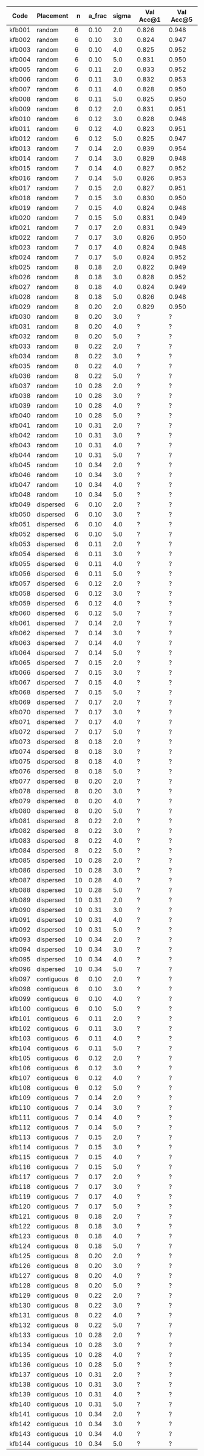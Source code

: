 | Code | Placement | n | a_frac | sigma | Val Acc@1 | Val Acc@5 |
|------|-----------|---|--------|-------|-----------|-----------|
| kfb001 | random | 6 | 0.10 | 2.0 | 0.826 | 0.948 |
| kfb002 | random | 6 | 0.10 | 3.0 | 0.824 | 0.947 |
| kfb003 | random | 6 | 0.10 | 4.0 | 0.825 | 0.952 |
| kfb004 | random | 6 | 0.10 | 5.0 | 0.831 | 0.950 |
| kfb005 | random | 6 | 0.11 | 2.0 | 0.833 | 0.952 |
| kfb006 | random | 6 | 0.11 | 3.0 | 0.832 | 0.953 |
| kfb007 | random | 6 | 0.11 | 4.0 | 0.828 | 0.950 |
| kfb008 | random | 6 | 0.11 | 5.0 | 0.825 | 0.950 |
| kfb009 | random | 6 | 0.12 | 2.0 | 0.831 | 0.951 |
| kfb010 | random | 6 | 0.12 | 3.0 | 0.828 | 0.948 |
| kfb011 | random | 6 | 0.12 | 4.0 | 0.823 | 0.951 |
| kfb012 | random | 6 | 0.12 | 5.0 | 0.825 | 0.947 |
| kfb013 | random | 7 | 0.14 | 2.0 | 0.839 | 0.954 |
| kfb014 | random | 7 | 0.14 | 3.0 | 0.829 | 0.948 |
| kfb015 | random | 7 | 0.14 | 4.0 | 0.827 | 0.952 |
| kfb016 | random | 7 | 0.14 | 5.0 | 0.826 | 0.953 |
| kfb017 | random | 7 | 0.15 | 2.0 | 0.827 | 0.951 |
| kfb018 | random | 7 | 0.15 | 3.0 | 0.830 | 0.950 |
| kfb019 | random | 7 | 0.15 | 4.0 | 0.824 | 0.948 |
| kfb020 | random | 7 | 0.15 | 5.0 | 0.831 | 0.949 |
| kfb021 | random | 7 | 0.17 | 2.0 | 0.831 | 0.949 |
| kfb022 | random | 7 | 0.17 | 3.0 | 0.826 | 0.950 |
| kfb023 | random | 7 | 0.17 | 4.0 | 0.824 | 0.948 |
| kfb024 | random | 7 | 0.17 | 5.0 | 0.824 | 0.952 |
| kfb025 | random | 8 | 0.18 | 2.0 | 0.822 | 0.949 |
| kfb026 | random | 8 | 0.18 | 3.0 | 0.828 | 0.952 |
| kfb027 | random | 8 | 0.18 | 4.0 | 0.824 | 0.949 |
| kfb028 | random | 8 | 0.18 | 5.0 | 0.826 | 0.948 |
| kfb029 | random | 8 | 0.20 | 2.0 | 0.829 | 0.950 |
| kfb030 | random | 8 | 0.20 | 3.0 | ? | ? |
| kfb031 | random | 8 | 0.20 | 4.0 | ? | ? |
| kfb032 | random | 8 | 0.20 | 5.0 | ? | ? |
| kfb033 | random | 8 | 0.22 | 2.0 | ? | ? |
| kfb034 | random | 8 | 0.22 | 3.0 | ? | ? |
| kfb035 | random | 8 | 0.22 | 4.0 | ? | ? |
| kfb036 | random | 8 | 0.22 | 5.0 | ? | ? |
| kfb037 | random | 10 | 0.28 | 2.0 | ? | ? |
| kfb038 | random | 10 | 0.28 | 3.0 | ? | ? |
| kfb039 | random | 10 | 0.28 | 4.0 | ? | ? |
| kfb040 | random | 10 | 0.28 | 5.0 | ? | ? |
| kfb041 | random | 10 | 0.31 | 2.0 | ? | ? |
| kfb042 | random | 10 | 0.31 | 3.0 | ? | ? |
| kfb043 | random | 10 | 0.31 | 4.0 | ? | ? |
| kfb044 | random | 10 | 0.31 | 5.0 | ? | ? |
| kfb045 | random | 10 | 0.34 | 2.0 | ? | ? |
| kfb046 | random | 10 | 0.34 | 3.0 | ? | ? |
| kfb047 | random | 10 | 0.34 | 4.0 | ? | ? |
| kfb048 | random | 10 | 0.34 | 5.0 | ? | ? |
| kfb049 | dispersed | 6 | 0.10 | 2.0 | ? | ? |
| kfb050 | dispersed | 6 | 0.10 | 3.0 | ? | ? |
| kfb051 | dispersed | 6 | 0.10 | 4.0 | ? | ? |
| kfb052 | dispersed | 6 | 0.10 | 5.0 | ? | ? |
| kfb053 | dispersed | 6 | 0.11 | 2.0 | ? | ? |
| kfb054 | dispersed | 6 | 0.11 | 3.0 | ? | ? |
| kfb055 | dispersed | 6 | 0.11 | 4.0 | ? | ? |
| kfb056 | dispersed | 6 | 0.11 | 5.0 | ? | ? |
| kfb057 | dispersed | 6 | 0.12 | 2.0 | ? | ? |
| kfb058 | dispersed | 6 | 0.12 | 3.0 | ? | ? |
| kfb059 | dispersed | 6 | 0.12 | 4.0 | ? | ? |
| kfb060 | dispersed | 6 | 0.12 | 5.0 | ? | ? |
| kfb061 | dispersed | 7 | 0.14 | 2.0 | ? | ? |
| kfb062 | dispersed | 7 | 0.14 | 3.0 | ? | ? |
| kfb063 | dispersed | 7 | 0.14 | 4.0 | ? | ? |
| kfb064 | dispersed | 7 | 0.14 | 5.0 | ? | ? |
| kfb065 | dispersed | 7 | 0.15 | 2.0 | ? | ? |
| kfb066 | dispersed | 7 | 0.15 | 3.0 | ? | ? |
| kfb067 | dispersed | 7 | 0.15 | 4.0 | ? | ? |
| kfb068 | dispersed | 7 | 0.15 | 5.0 | ? | ? |
| kfb069 | dispersed | 7 | 0.17 | 2.0 | ? | ? |
| kfb070 | dispersed | 7 | 0.17 | 3.0 | ? | ? |
| kfb071 | dispersed | 7 | 0.17 | 4.0 | ? | ? |
| kfb072 | dispersed | 7 | 0.17 | 5.0 | ? | ? |
| kfb073 | dispersed | 8 | 0.18 | 2.0 | ? | ? |
| kfb074 | dispersed | 8 | 0.18 | 3.0 | ? | ? |
| kfb075 | dispersed | 8 | 0.18 | 4.0 | ? | ? |
| kfb076 | dispersed | 8 | 0.18 | 5.0 | ? | ? |
| kfb077 | dispersed | 8 | 0.20 | 2.0 | ? | ? |
| kfb078 | dispersed | 8 | 0.20 | 3.0 | ? | ? |
| kfb079 | dispersed | 8 | 0.20 | 4.0 | ? | ? |
| kfb080 | dispersed | 8 | 0.20 | 5.0 | ? | ? |
| kfb081 | dispersed | 8 | 0.22 | 2.0 | ? | ? |
| kfb082 | dispersed | 8 | 0.22 | 3.0 | ? | ? |
| kfb083 | dispersed | 8 | 0.22 | 4.0 | ? | ? |
| kfb084 | dispersed | 8 | 0.22 | 5.0 | ? | ? |
| kfb085 | dispersed | 10 | 0.28 | 2.0 | ? | ? |
| kfb086 | dispersed | 10 | 0.28 | 3.0 | ? | ? |
| kfb087 | dispersed | 10 | 0.28 | 4.0 | ? | ? |
| kfb088 | dispersed | 10 | 0.28 | 5.0 | ? | ? |
| kfb089 | dispersed | 10 | 0.31 | 2.0 | ? | ? |
| kfb090 | dispersed | 10 | 0.31 | 3.0 | ? | ? |
| kfb091 | dispersed | 10 | 0.31 | 4.0 | ? | ? |
| kfb092 | dispersed | 10 | 0.31 | 5.0 | ? | ? |
| kfb093 | dispersed | 10 | 0.34 | 2.0 | ? | ? |
| kfb094 | dispersed | 10 | 0.34 | 3.0 | ? | ? |
| kfb095 | dispersed | 10 | 0.34 | 4.0 | ? | ? |
| kfb096 | dispersed | 10 | 0.34 | 5.0 | ? | ? |
| kfb097 | contiguous | 6 | 0.10 | 2.0 | ? | ? |
| kfb098 | contiguous | 6 | 0.10 | 3.0 | ? | ? |
| kfb099 | contiguous | 6 | 0.10 | 4.0 | ? | ? |
| kfb100 | contiguous | 6 | 0.10 | 5.0 | ? | ? |
| kfb101 | contiguous | 6 | 0.11 | 2.0 | ? | ? |
| kfb102 | contiguous | 6 | 0.11 | 3.0 | ? | ? |
| kfb103 | contiguous | 6 | 0.11 | 4.0 | ? | ? |
| kfb104 | contiguous | 6 | 0.11 | 5.0 | ? | ? |
| kfb105 | contiguous | 6 | 0.12 | 2.0 | ? | ? |
| kfb106 | contiguous | 6 | 0.12 | 3.0 | ? | ? |
| kfb107 | contiguous | 6 | 0.12 | 4.0 | ? | ? |
| kfb108 | contiguous | 6 | 0.12 | 5.0 | ? | ? |
| kfb109 | contiguous | 7 | 0.14 | 2.0 | ? | ? |
| kfb110 | contiguous | 7 | 0.14 | 3.0 | ? | ? |
| kfb111 | contiguous | 7 | 0.14 | 4.0 | ? | ? |
| kfb112 | contiguous | 7 | 0.14 | 5.0 | ? | ? |
| kfb113 | contiguous | 7 | 0.15 | 2.0 | ? | ? |
| kfb114 | contiguous | 7 | 0.15 | 3.0 | ? | ? |
| kfb115 | contiguous | 7 | 0.15 | 4.0 | ? | ? |
| kfb116 | contiguous | 7 | 0.15 | 5.0 | ? | ? |
| kfb117 | contiguous | 7 | 0.17 | 2.0 | ? | ? |
| kfb118 | contiguous | 7 | 0.17 | 3.0 | ? | ? |
| kfb119 | contiguous | 7 | 0.17 | 4.0 | ? | ? |
| kfb120 | contiguous | 7 | 0.17 | 5.0 | ? | ? |
| kfb121 | contiguous | 8 | 0.18 | 2.0 | ? | ? |
| kfb122 | contiguous | 8 | 0.18 | 3.0 | ? | ? |
| kfb123 | contiguous | 8 | 0.18 | 4.0 | ? | ? |
| kfb124 | contiguous | 8 | 0.18 | 5.0 | ? | ? |
| kfb125 | contiguous | 8 | 0.20 | 2.0 | ? | ? |
| kfb126 | contiguous | 8 | 0.20 | 3.0 | ? | ? |
| kfb127 | contiguous | 8 | 0.20 | 4.0 | ? | ? |
| kfb128 | contiguous | 8 | 0.20 | 5.0 | ? | ? |
| kfb129 | contiguous | 8 | 0.22 | 2.0 | ? | ? |
| kfb130 | contiguous | 8 | 0.22 | 3.0 | ? | ? |
| kfb131 | contiguous | 8 | 0.22 | 4.0 | ? | ? |
| kfb132 | contiguous | 8 | 0.22 | 5.0 | ? | ? |
| kfb133 | contiguous | 10 | 0.28 | 2.0 | ? | ? |
| kfb134 | contiguous | 10 | 0.28 | 3.0 | ? | ? |
| kfb135 | contiguous | 10 | 0.28 | 4.0 | ? | ? |
| kfb136 | contiguous | 10 | 0.28 | 5.0 | ? | ? |
| kfb137 | contiguous | 10 | 0.31 | 2.0 | ? | ? |
| kfb138 | contiguous | 10 | 0.31 | 3.0 | ? | ? |
| kfb139 | contiguous | 10 | 0.31 | 4.0 | ? | ? |
| kfb140 | contiguous | 10 | 0.31 | 5.0 | ? | ? |
| kfb141 | contiguous | 10 | 0.34 | 2.0 | ? | ? |
| kfb142 | contiguous | 10 | 0.34 | 3.0 | ? | ? |
| kfb143 | contiguous | 10 | 0.34 | 4.0 | ? | ? |
| kfb144 | contiguous | 10 | 0.34 | 5.0 | ? | ? |
